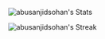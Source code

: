 ![abusanjidsohan's Stats](https://github-readme-stats.vercel.app/api?username=abusanjidsohan&theme=prussian&show_icons=true&hide_border=false&count_private=false)

![abusanjidsohan's Streak](https://github-readme-streak-stats.herokuapp.com/?user=abusanjidsohan&theme=prussian&hide_border=true)


